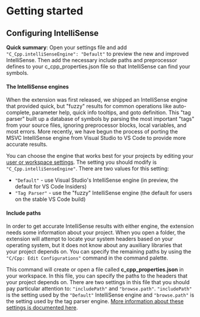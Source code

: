 # Getting started

## Configuring IntelliSense

**Quick summary**: Open your settings file and add `"C_Cpp.intelliSenseEngine": "Default"` to preview the new and improved IntelliSense. Then add the necessary include paths and preprocessor defines to your c_cpp_properties.json file so that IntelliSense can find your symbols.

#### The IntelliSense engines

When the extension was first released, we shipped an IntelliSense engine that provided quick, but "fuzzy" results for common operations like auto-complete, parameter help, quick info tooltips, and goto definition. This "tag parser" built up a database of symbols by parsing the most important "tags" from your source files, ignoring preprocessor blocks, local variables, and most errors. More recently, we have begun the process of porting the MSVC IntelliSense engine from Visual Studio to VS Code to provide more accurate results. 

You can choose the engine that works best for your projects by editing your [user or workspace settings](https://code.visualstudio.com/docs/getstarted/settings). The setting you should modify is `"C_Cpp.intelliSenseEngine"`. There are two values for this setting:

* `"Default"` - use Visual Studio's IntelliSense engine (in preview, the default for VS Code Insiders)
* `"Tag Parser"` - use the "fuzzy" IntelliSense engine (the default for users on the stable VS Code build)

#### Include paths

In order to get accurate IntelliSense results with either engine, the extension needs some information about your project.  When you open a folder, the extension will attempt to locate your system headers based on your operating system, but it does not know about any auxiliary libraries that your project depends on.  You can specify the remaining paths by using the `"C/Cpp: Edit Configurations"` command in the command palette.

This command will create or open a file called **c_cpp_properties.json** in your workspace.  In this file, you can specify the paths to the headers that your project depends on.  There are two settings in this file that you should pay particular attention to: `"includePath"` and `"browse.path"`.  `"includePath"` is the setting used by the `"Default"` IntelliSense engine and `"browse.path"` is the setting used by the tag parser engine.  [More information about these settings is documented here](https://github.com/Microsoft/vscode-cpptools/blob/master/Documentation/LanguageServer/FAQ.md#what-is-the-difference-between-includepath-and-browsepath-in-c_cpp_propertiesjson).

